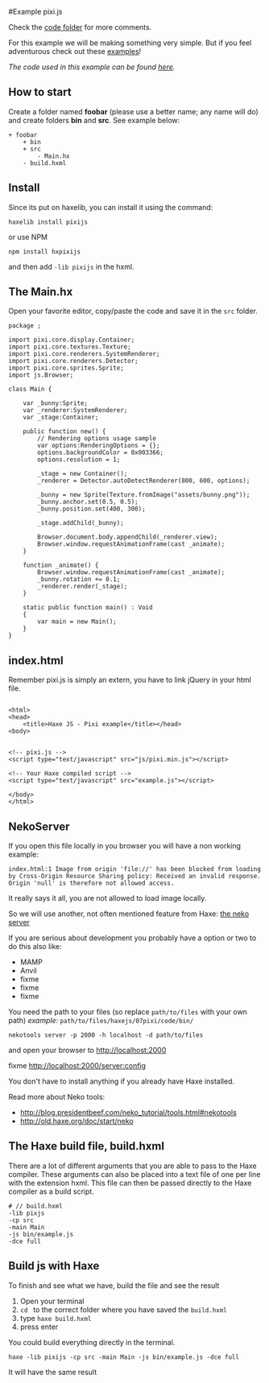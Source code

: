 #Example pixi.js

Check the [code folder](https://github.com/MatthijsKamstra/haxejs/tree/master/07pixi/code) for more comments.

For this example we will be making something very simple.
But if you feel adventurous check out these [examples](https://github.com/pixijs/pixi-haxe/tree/master/samples)!

_The code used in this example can be found [here](https://github.com/MatthijsKamstra/haxejs/tree/master/07pixi/code)._

## How to start

Create a folder named **foobar** (please use a better name; any name will do) and create folders **bin** and **src**.
See example below:

```
+ foobar
	+ bin
	+ src
		- Main.hx
	- build.hxml
```

## Install

Since its put on haxelib, you can install it using the command:

	haxelib install pixijs

or use NPM

	npm install hxpixijs

and then add `-lib pixijs` in the hxml.



## The Main.hx

Open your favorite editor, copy/paste the code and save it in the `src` folder.

```
package ;

import pixi.core.display.Container;
import pixi.core.textures.Texture;
import pixi.core.renderers.SystemRenderer;
import pixi.core.renderers.Detector;
import pixi.core.sprites.Sprite;
import js.Browser;

class Main {

    var _bunny:Sprite;
    var _renderer:SystemRenderer;
    var _stage:Container;

    public function new() {
        // Rendering options usage sample
        var options:RenderingOptions = {};
        options.backgroundColor = 0x003366;
        options.resolution = 1;

        _stage = new Container();
        _renderer = Detector.autoDetectRenderer(800, 600, options);

        _bunny = new Sprite(Texture.fromImage("assets/bunny.png"));
        _bunny.anchor.set(0.5, 0.5);
        _bunny.position.set(400, 300);

        _stage.addChild(_bunny);

        Browser.document.body.appendChild(_renderer.view);
        Browser.window.requestAnimationFrame(cast _animate);
    }

    function _animate() {
        Browser.window.requestAnimationFrame(cast _animate);
        _bunny.rotation += 0.1;
        _renderer.render(_stage);
    }

    static public function main() : Void
    {
        var main = new Main();
	}
}
```

## index.html

Remember pixi.js is simply an extern, you have to link jQuery in your html file.

```

<html>
<head>
	<title>Haxe JS - Pixi example</title></head>
<body>


<!-- pixi.js -->
<script type="text/javascript" src="js/pixi.min.js"></script>

<!-- Your Haxe compiled script -->
<script type="text/javascript" src="example.js"></script>

</body>
</html>

```

## NekoServer

If you open this file locally in you browser you will have a non working example:

```
index.html:1 Image from origin 'file://' has been blocked from loading by Cross-Origin Resource Sharing policy: Received an invalid response. Origin 'null' is therefore not allowed access.
```

It really says it all, you are not allowed to load image locally.

So we will use another, not often mentioned feature from Haxe:
[the neko server](http://old.haxe.org/doc/start/neko#using-the-neko-development-webserver-to-serve-http-requests-whose-contents-are-generated-by-haxe)

If you are serious about development you probably have a option or two to do this also like:
* MAMP
* Anvil
* fixme
* fixme
* fixme

You need the path to your files (so replace `path/to/files` with your own path)
*example:* `path/to/files/haxejs/07pixi/code/bin/`

```
nekotools server -p 2000 -h localhost -d path/to/files
```

and open your browser to <http://localhost:2000>

fixme
<http://localhost:2000/server:config>


You don't have to install anything if you already have Haxe installed.

Read more about Neko tools:

* <http://blog.presidentbeef.com/neko_tutorial/tools.html#nekotools>
* <http://old.haxe.org/doc/start/neko>


## The Haxe build file, build.hxml

There are a lot of different arguments that you are able to pass to the Haxe compiler.
These arguments can also be placed into a text file of one per line with the extension hxml. This file can then be passed directly to the Haxe compiler as a build script.

```
# // build.hxml
-lib pixjs
-cp src
-main Main
-js bin/example.js
-dce full
```


## Build js with Haxe

To finish and see what we have, build the file and see the result

1. Open your terminal
2. `cd ` to the correct folder where you have saved the `build.hxml`
3. type `haxe build.hxml`
4. press enter


You could build everything directly in the terminal.

```
haxe -lib pixijs -cp src -main Main -js bin/example.js -dce full
```

It will have the same result


